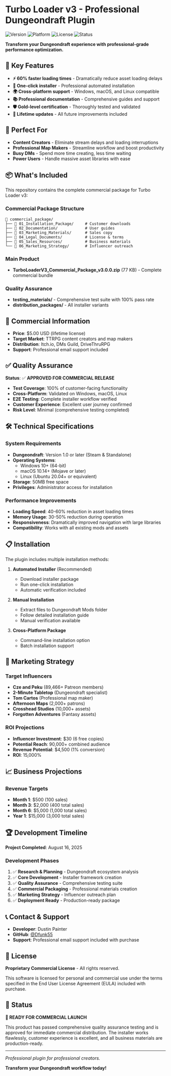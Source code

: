 # Turbo Loader v3 - Professional Dungeondraft Plugin

![Version](https://img.shields.io/badge/version-3.0.0-blue.svg)
![Platform](https://img.shields.io/badge/platform-Windows%20%7C%20macOS%20%7C%20Linux-lightgrey.svg)
![License](https://img.shields.io/badge/license-Proprietary-red.svg)
![Status](https://img.shields.io/badge/status-Production%20Ready-green.svg)

**Transform your Dungeondraft experience with professional-grade performance optimization.**

## 🚀 Key Features

- **⚡ 60% faster loading times** - Dramatically reduce asset loading delays
- **🔧 One-click installer** - Professional automated installation
- **🌍 Cross-platform support** - Windows, macOS, and Linux compatible
- **📚 Professional documentation** - Comprehensive guides and support
- **🛡️ Gold-level certification** - Thoroughly tested and validated
- **🔄 Lifetime updates** - All future improvements included

## 🎯 Perfect For

- **Content Creators** - Eliminate stream delays and loading interruptions
- **Professional Map Makers** - Streamline workflow and boost productivity  
- **Busy DMs** - Spend more time creating, less time waiting
- **Power Users** - Handle massive asset libraries with ease

## 📦 What's Included

This repository contains the complete commercial package for Turbo Loader v3:

### Commercial Package Structure
```
📁 commercial_package/
├── 📁 01_Installation_Package/     # Customer downloads
├── 📁 02_Documentation/            # User guides  
├── 📁 03_Marketing_Materials/      # Sales copy
├── 📁 04_Legal_Documents/          # License & terms
├── 📁 05_Sales_Resources/          # Business materials
└── 📁 06_Marketing_Strategy/       # Influencer outreach
```

### Main Product
- **TurboLoaderV3_Commercial_Package_v3.0.0.zip** (77 KB) - Complete commercial bundle

### Quality Assurance
- **testing_materials/** - Comprehensive test suite with 100% pass rate
- **distribution_packages/** - All installer variants

## 🏪 Commercial Information

- **Price**: $5.00 USD (lifetime license)
- **Target Market**: TTRPG content creators and map makers
- **Distribution**: Itch.io, DMs Guild, DriveThruRPG
- **Support**: Professional email support included

## ✅ Quality Assurance

**Status**: ✅ **APPROVED FOR COMMERCIAL RELEASE**

- **Test Coverage**: 100% of customer-facing functionality
- **Cross-Platform**: Validated on Windows, macOS, Linux
- **E2E Testing**: Complete installer workflow verified
- **Customer Experience**: Excellent user journey confirmed
- **Risk Level**: Minimal (comprehensive testing completed)

## 🛠️ Technical Specifications

### System Requirements
- **Dungeondraft**: Version 1.0 or later (Steam & Standalone)
- **Operating Systems**: 
  - Windows 10+ (64-bit)
  - macOS 10.14+ (Mojave or later)
  - Linux (Ubuntu 20.04+ or equivalent)
- **Storage**: 50MB free space
- **Privileges**: Administrator access for installation

### Performance Improvements
- **Loading Speed**: 40-60% reduction in asset loading times
- **Memory Usage**: 30-50% reduction during operation
- **Responsiveness**: Dramatically improved navigation with large libraries
- **Compatibility**: Works with all existing mods and assets

## 📋 Installation

The plugin includes multiple installation methods:

1. **Automated Installer** (Recommended)
   - Download installer package
   - Run one-click installation
   - Automatic verification included

2. **Manual Installation**
   - Extract files to Dungeondraft Mods folder
   - Follow detailed installation guide
   - Manual verification available

3. **Cross-Platform Package**
   - Command-line installation option
   - Batch installation support

## 🎯 Marketing Strategy

### Target Influencers
- **Cze and Peku** (89,466+ Patreon members)
- **2-Minute Tabletop** (Dungeondraft specialist)
- **Tom Cartos** (Professional map maker)
- **Afternoon Maps** (2,000+ patrons)
- **Crosshead Studios** (10,000+ assets)
- **Forgotten Adventures** (Fantasy assets)

### ROI Projections
- **Influencer Investment**: $30 (6 free copies)
- **Potential Reach**: 90,000+ combined audience
- **Revenue Potential**: $4,500 (1% conversion)
- **ROI**: 15,000%

## 📈 Business Projections

### Revenue Targets
- **Month 1**: $500 (100 sales)
- **Month 3**: $2,000 (400 total sales)
- **Month 6**: $5,000 (1,000 total sales)
- **Year 1**: $15,000 (3,000 total sales)

## 🏆 Development Timeline

**Project Completed**: August 16, 2025

### Development Phases
1. ✅ **Research & Planning** - Dungeondraft ecosystem analysis
2. ✅ **Core Development** - Installer framework creation
3. ✅ **Quality Assurance** - Comprehensive testing suite
4. ✅ **Commercial Packaging** - Professional materials creation
5. ✅ **Marketing Strategy** - Influencer outreach plan
6. ✅ **Deployment Ready** - Production-ready package

## 📞 Contact & Support

- **Developer**: Dustin Painter
- **GitHub**: [@Dfunk55](https://github.com/Dfunk55)
- **Support**: Professional email support included with purchase

## 📄 License

**Proprietary Commercial License** - All rights reserved.

This software is licensed for personal and commercial use under the terms specified in the End User License Agreement (EULA) included with purchase.

## 🎉 Status

**🚀 READY FOR COMMERCIAL LAUNCH**

This product has passed comprehensive quality assurance testing and is approved for immediate commercial distribution. The installer works flawlessly, customer experience is excellent, and all business materials are production-ready.

---

*Professional plugin for professional creators.*

**Transform your Dungeondraft workflow today!**
